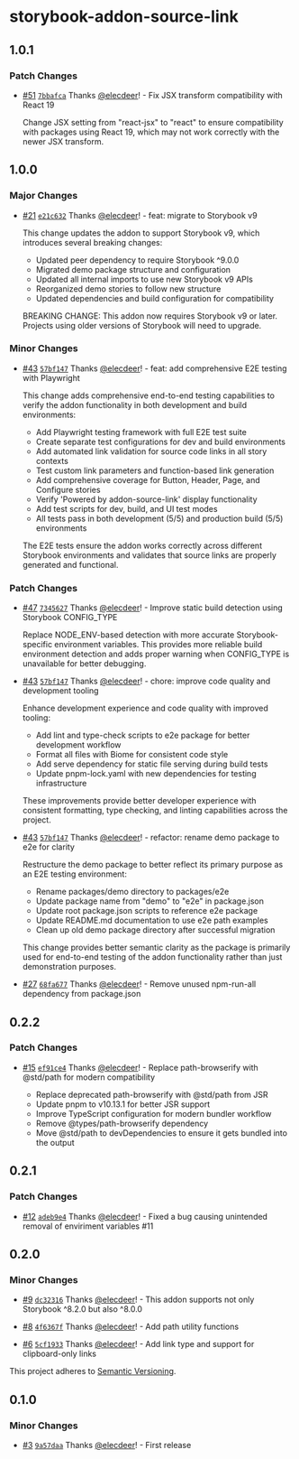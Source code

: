 # storybook-addon-source-link

## 1.0.1

### Patch Changes

- [#51](https://github.com/elecdeer/storybook-addon-source-link/pull/51) [`7bbafca`](https://github.com/elecdeer/storybook-addon-source-link/commit/7bbafcaf1163fa4c9c5bf503e5c1cc0842c91da2) Thanks [@elecdeer](https://github.com/elecdeer)! - Fix JSX transform compatibility with React 19

  Change JSX setting from "react-jsx" to "react" to ensure compatibility with packages using React 19, which may not work correctly with the newer JSX transform.

## 1.0.0

### Major Changes

- [#21](https://github.com/elecdeer/storybook-addon-source-link/pull/21) [`e21c632`](https://github.com/elecdeer/storybook-addon-source-link/commit/e21c632a0e26748653d651bbfdb80233849a3bbc) Thanks [@elecdeer](https://github.com/elecdeer)! - feat: migrate to Storybook v9

  This change updates the addon to support Storybook v9, which introduces several breaking changes:

  - Updated peer dependency to require Storybook ^9.0.0
  - Migrated demo package structure and configuration
  - Updated all internal imports to use new Storybook v9 APIs
  - Reorganized demo stories to follow new structure
  - Updated dependencies and build configuration for compatibility

  BREAKING CHANGE: This addon now requires Storybook v9 or later. Projects using older versions of Storybook will need to upgrade.

### Minor Changes

- [#43](https://github.com/elecdeer/storybook-addon-source-link/pull/43) [`57bf147`](https://github.com/elecdeer/storybook-addon-source-link/commit/57bf1476c77748b84f58fd7405976fbd4839fbf4) Thanks [@elecdeer](https://github.com/elecdeer)! - feat: add comprehensive E2E testing with Playwright

  This change adds comprehensive end-to-end testing capabilities to verify the addon functionality in both development and build environments:

  - Add Playwright testing framework with full E2E test suite
  - Create separate test configurations for dev and build environments
  - Add automated link validation for source code links in all story contexts
  - Test custom link parameters and function-based link generation
  - Add comprehensive coverage for Button, Header, Page, and Configure stories
  - Verify 'Powered by addon-source-link' display functionality
  - Add test scripts for dev, build, and UI test modes
  - All tests pass in both development (5/5) and production build (5/5) environments

  The E2E tests ensure the addon works correctly across different Storybook environments and validates that source links are properly generated and functional.

### Patch Changes

- [#47](https://github.com/elecdeer/storybook-addon-source-link/pull/47) [`7345627`](https://github.com/elecdeer/storybook-addon-source-link/commit/73456277284a911cb02f18c80db31154552d6f8e) Thanks [@elecdeer](https://github.com/elecdeer)! - Improve static build detection using Storybook CONFIG_TYPE

  Replace NODE_ENV-based detection with more accurate Storybook-specific environment variables. This provides more reliable build environment detection and adds proper warning when CONFIG_TYPE is unavailable for better debugging.

- [#43](https://github.com/elecdeer/storybook-addon-source-link/pull/43) [`57bf147`](https://github.com/elecdeer/storybook-addon-source-link/commit/57bf1476c77748b84f58fd7405976fbd4839fbf4) Thanks [@elecdeer](https://github.com/elecdeer)! - chore: improve code quality and development tooling

  Enhance development experience and code quality with improved tooling:

  - Add lint and type-check scripts to e2e package for better development workflow
  - Format all files with Biome for consistent code style
  - Add serve dependency for static file serving during build tests
  - Update pnpm-lock.yaml with new dependencies for testing infrastructure

  These improvements provide better developer experience with consistent formatting, type checking, and linting capabilities across the project.

- [#43](https://github.com/elecdeer/storybook-addon-source-link/pull/43) [`57bf147`](https://github.com/elecdeer/storybook-addon-source-link/commit/57bf1476c77748b84f58fd7405976fbd4839fbf4) Thanks [@elecdeer](https://github.com/elecdeer)! - refactor: rename demo package to e2e for clarity

  Restructure the demo package to better reflect its primary purpose as an E2E testing environment:

  - Rename packages/demo directory to packages/e2e
  - Update package name from "demo" to "e2e" in package.json
  - Update root package.json scripts to reference e2e package
  - Update README.md documentation to use e2e path examples
  - Clean up old demo package directory after successful migration

  This change provides better semantic clarity as the package is primarily used for end-to-end testing of the addon functionality rather than just demonstration purposes.

- [#27](https://github.com/elecdeer/storybook-addon-source-link/pull/27) [`68fa677`](https://github.com/elecdeer/storybook-addon-source-link/commit/68fa6771e259a99f029104d4efe68fa1b2d56f25) Thanks [@elecdeer](https://github.com/elecdeer)! - Remove unused npm-run-all dependency from package.json

## 0.2.2

### Patch Changes

- [#15](https://github.com/elecdeer/storybook-addon-source-link/pull/15) [`ef91ce4`](https://github.com/elecdeer/storybook-addon-source-link/commit/ef91ce446ed8289fcda9c05032b4703202b7c59f) Thanks [@elecdeer](https://github.com/elecdeer)! - Replace path-browserify with @std/path for modern compatibility

  - Replace deprecated path-browserify with @std/path from JSR
  - Update pnpm to v10.13.1 for better JSR support
  - Improve TypeScript configuration for modern bundler workflow
  - Remove @types/path-browserify dependency
  - Move @std/path to devDependencies to ensure it gets bundled into the output

## 0.2.1

### Patch Changes

- [#12](https://github.com/elecdeer/storybook-addon-source-link/pull/12) [`adeb9e4`](https://github.com/elecdeer/storybook-addon-source-link/commit/adeb9e466ab63b93e5ae780bcfc598a539eeba66) Thanks [@elecdeer](https://github.com/elecdeer)! - Fixed a bug causing unintended removal of enviriment variables #11

## 0.2.0

### Minor Changes

- [#9](https://github.com/elecdeer/storybook-addon-source-link/pull/9) [`dc32316`](https://github.com/elecdeer/storybook-addon-source-link/commit/dc32316ed5291490c08481964230d41e0ef79d48) Thanks [@elecdeer](https://github.com/elecdeer)! - This addon supports not only Storybook ^8.2.0 but also ^8.0.0

- [#8](https://github.com/elecdeer/storybook-addon-source-link/pull/8) [`4f6367f`](https://github.com/elecdeer/storybook-addon-source-link/commit/4f6367f3a8972e466a234abbdcbe1f5553074a46) Thanks [@elecdeer](https://github.com/elecdeer)! - Add path utility functions

- [#6](https://github.com/elecdeer/storybook-addon-source-link/pull/6) [`5cf1933`](https://github.com/elecdeer/storybook-addon-source-link/commit/5cf1933c6dabb00cafca5161315bd871bae2ba5d) Thanks [@elecdeer](https://github.com/elecdeer)! - Add link type and support for clipboard-only links

This project adheres to [Semantic Versioning](https://semver.org/).

## 0.1.0

### Minor Changes

- [#3](https://github.com/elecdeer/storybook-addon-source-link/pull/3) [`9a57daa`](https://github.com/elecdeer/storybook-addon-source-link/commit/9a57daa08d7134308ef3994f9053f8d1045cb2ee) Thanks [@elecdeer](https://github.com/elecdeer)! - First release
